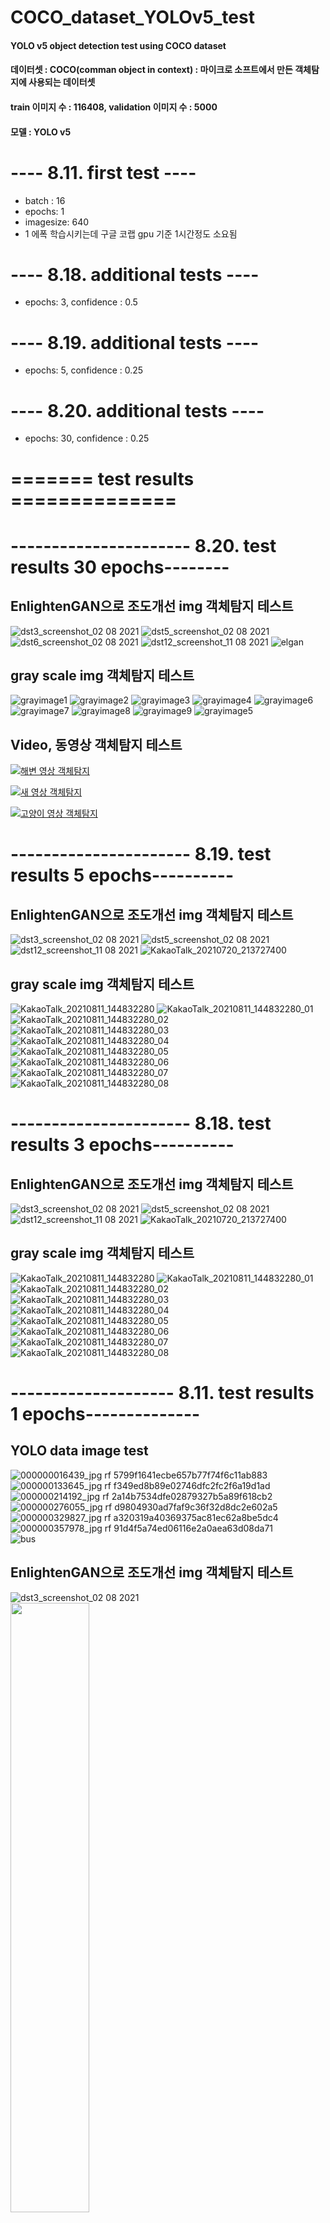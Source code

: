 # COCO_dataset_YOLOv5_test  


#### YOLO v5 object detection test using COCO dataset 
#### 데이터셋 : COCO(comman object in context) : 마이크로 소프트에서 만든 객체탐지에 사용되는 데이터셋
#### train 이미지 수 : 116408, validation 이미지 수 : 5000
#### 모델 : YOLO v5  


# ---- 8.11. first test ----
- batch : 16
- epochs: 1
- imagesize: 640  
- 1 에폭 학습시키는데 구글 코랩 gpu 기준 1시간정도 소요됨  


# ---- 8.18. additional tests  ----
- epochs: 3, confidence : 0.5


# ---- 8.19. additional tests ----
- epochs: 5, confidence : 0.25


# ---- 8.20. additional tests ----
- epochs: 30, confidence : 0.25


# ======= test results ==============


# ---------------------- 8.20. test results 30 epochs--------


## EnlightenGAN으로 조도개선 img 객체탐지 테스트
![dst3_screenshot_02 08 2021](https://user-images.githubusercontent.com/49335804/130185291-cb33a7fb-04c8-4601-a4c5-cdccfed7ccdc.png)
![dst5_screenshot_02 08 2021](https://user-images.githubusercontent.com/49335804/130185301-409619cf-afbe-4f8d-bccc-30c170f60f0e.png)
![dst6_screenshot_02 08 2021](https://user-images.githubusercontent.com/49335804/130185326-57285b29-bf88-406d-bc1c-d9bf9c9adea6.png)
![dst12_screenshot_11 08 2021](https://user-images.githubusercontent.com/49335804/130185351-d3835b5f-8aee-44dd-b636-a53cc28fd21e.png)
![elgan](https://user-images.githubusercontent.com/49335804/130185405-a8750dfb-3359-4af2-8e3b-57b92d251cf6.jpg)

  
## gray scale img 객체탐지 테스트
![grayimage1](https://user-images.githubusercontent.com/49335804/130185479-c54dcd6e-65fe-4922-a518-6819b7e72bf3.jpg)
![grayimage2](https://user-images.githubusercontent.com/49335804/130185530-33b38fef-d4d6-4b67-bec5-78dfd6db9ba5.jpg)
![grayimage3](https://user-images.githubusercontent.com/49335804/130185463-e35d70ec-9112-4f91-8fb5-0326a093637c.jpg)
![grayimage4](https://user-images.githubusercontent.com/49335804/130185470-40bd15d0-a049-4ead-9aca-f676029ace4f.jpg)
![grayimage6](https://user-images.githubusercontent.com/49335804/130185566-a7e1e3b0-995f-4a79-826d-a4c15d673d55.jpg)
![grayimage7](https://user-images.githubusercontent.com/49335804/130185578-68c728e9-241e-46b1-854e-4c977d902f01.jpg)
![grayimage8](https://user-images.githubusercontent.com/49335804/130185590-47665c3f-4b68-49ef-8d6f-0e41c1d08235.jpg)
![grayimage9](https://user-images.githubusercontent.com/49335804/130185595-5986327e-d6a7-4f4f-a75f-3a619c97866c.jpg)
![grayimage5](https://user-images.githubusercontent.com/49335804/130185598-bdc0d0d1-702c-498e-9a38-5a67910c5e6c.jpg)


## Video, 동영상 객체탐지 테스트
[![해변 영상 객체탐지](https://youtu.be/8c1HasnaJiM/0.jpg)](https://youtu.be/8c1HasnaJiM?t=0x)

[![새 영상 객체탐지](https://youtu.be/bg1oSqC3mUE/0.jpg)](https://youtu.be/bg1oSqC3mUE?t=0s)

  
[![고양이 영상 객체탐지](https://youtu.be/S7pmJrnsRJ0/0.jpg)](https://youtu.be/S7pmJrnsRJ0?t=0s)
            

# ---------------------- 8.19. test results 5 epochs----------


## EnlightenGAN으로 조도개선 img 객체탐지 테스트
![dst3_screenshot_02 08 2021](https://user-images.githubusercontent.com/49335804/130029321-b1886d8f-578a-4a88-af6f-b12c659b6268.png)
![dst5_screenshot_02 08 2021](https://user-images.githubusercontent.com/49335804/130029459-12448ebf-49f0-45f2-8f53-9528ce8ccd01.png)
![dst12_screenshot_11 08 2021](https://user-images.githubusercontent.com/49335804/130029606-8229ef27-b38e-4692-acc4-9efdc1d70575.png)
![KakaoTalk_20210720_213727400](https://user-images.githubusercontent.com/49335804/130029645-08907d61-bc62-4408-9ae8-f016e755b7c0.jpg)


## gray scale img 객체탐지 테스트

![KakaoTalk_20210811_144832280](https://user-images.githubusercontent.com/49335804/130029677-165cb9ab-b4d1-4f55-b81a-09eea1e3606f.jpg)
![KakaoTalk_20210811_144832280_01](https://user-images.githubusercontent.com/49335804/130029711-9f4df3ec-c346-43da-a26a-9ab8158f4d72.jpg)
![KakaoTalk_20210811_144832280_02](https://user-images.githubusercontent.com/49335804/130029796-4d955cd9-53e8-462f-ac9f-0e79f99182d5.jpg)
![KakaoTalk_20210811_144832280_03](https://user-images.githubusercontent.com/49335804/130029843-66b657d4-fa8e-4551-afb2-7b11394dd4f0.jpg)
![KakaoTalk_20210811_144832280_04](https://user-images.githubusercontent.com/49335804/130029879-2407e35c-8950-4b50-bf20-c8485a158f3b.jpg)
![KakaoTalk_20210811_144832280_05](https://user-images.githubusercontent.com/49335804/130029906-1a8c98d0-7c33-408c-bfdb-38810d29b0bb.jpg)
![KakaoTalk_20210811_144832280_06](https://user-images.githubusercontent.com/49335804/130029972-22f7cd7b-df84-499e-9bdf-ab620bfe44fe.jpg)
![KakaoTalk_20210811_144832280_07](https://user-images.githubusercontent.com/49335804/130030014-2078a000-0ee2-4703-84c8-c06d61fe34a0.jpg)
![KakaoTalk_20210811_144832280_08](https://user-images.githubusercontent.com/49335804/130030024-8cbf711f-0622-4d37-ac7b-05b4cd6597ab.jpg)








  
# ---------------------- 8.18. test results 3 epochs----------


## EnlightenGAN으로 조도개선 img 객체탐지 테스트
![dst3_screenshot_02 08 2021](https://user-images.githubusercontent.com/49335804/129852066-fada550f-ffc6-4d47-8a48-decf9a5ac821.png)
![dst5_screenshot_02 08 2021](https://user-images.githubusercontent.com/49335804/129852126-9b6736df-d4a2-4f82-9117-4b39967fb3d6.png)
![dst12_screenshot_11 08 2021](https://user-images.githubusercontent.com/49335804/129852175-906b3067-0fd9-49b4-99e2-331440ebdb89.png)
![KakaoTalk_20210720_213727400](https://user-images.githubusercontent.com/49335804/129852218-0c559b86-7c1e-45ad-aa27-157776c97cb0.jpg)
  
  
  
## gray scale img 객체탐지 테스트
![KakaoTalk_20210811_144832280](https://user-images.githubusercontent.com/49335804/129852313-22e5cce8-a16a-4527-b4eb-38656890e4ca.jpg)
![KakaoTalk_20210811_144832280_01](https://user-images.githubusercontent.com/49335804/129853010-30c0345d-bffd-4e53-b0bd-359e60a15e3c.jpg)
![KakaoTalk_20210811_144832280_02](https://user-images.githubusercontent.com/49335804/129853041-d6eba926-dadd-48a0-90ed-e09019d191a8.jpg)
![KakaoTalk_20210811_144832280_03](https://user-images.githubusercontent.com/49335804/129853071-5f4f3ac3-fb1e-4b73-a4de-5e1955a3d872.jpg)
![KakaoTalk_20210811_144832280_04](https://user-images.githubusercontent.com/49335804/129853097-907c2208-ea63-4ac6-952d-4389d6c0afad.jpg)
![KakaoTalk_20210811_144832280_05](https://user-images.githubusercontent.com/49335804/129853125-c8a2d0af-682a-4475-abc5-26f656ab83f8.jpg)
![KakaoTalk_20210811_144832280_06](https://user-images.githubusercontent.com/49335804/129853145-756a9666-d595-4597-a811-5f89dfc82531.jpg)
![KakaoTalk_20210811_144832280_07](https://user-images.githubusercontent.com/49335804/129853172-313d39bc-26ff-485b-91c0-0b9983d68e62.jpg)
![KakaoTalk_20210811_144832280_08](https://user-images.githubusercontent.com/49335804/129853203-bb4788fd-3e91-4441-95a7-1bac162fe4d5.jpg)


  
# -------------------- 8.11. test results 1 epochs--------------

## YOLO data image test
![000000016439_jpg rf 5799f1641ecbe657b77f74f6c11ab883](https://user-images.githubusercontent.com/49335804/128991564-1aeea6b1-5191-473f-93d2-58ed62208c38.jpg)    
![000000133645_jpg rf f349ed8b89e02746dfc2fc2f6a19d1ad](https://user-images.githubusercontent.com/49335804/128991667-230d46a2-a6fe-4122-8bcc-342dc72365c3.jpg)    
![000000214192_jpg rf 2a14b7534dfe02879327b5a89f618cb2](https://user-images.githubusercontent.com/49335804/128991699-1985ccee-da7f-4733-ac17-3ccb687c5479.jpg)    
![000000276055_jpg rf d9804930ad7faf9c36f32d8dc2e602a5](https://user-images.githubusercontent.com/49335804/128991745-9b0ac344-df5a-45a2-b829-6e29122c1f88.jpg)    
![000000329827_jpg rf a320319a40369375ac81ec62a8be5dc4](https://user-images.githubusercontent.com/49335804/128991773-b8ff72e0-7d1a-4853-9746-c59c57727311.jpg)    
![000000357978_jpg rf 91d4f5a74ed06116e2a0aea63d08da71](https://user-images.githubusercontent.com/49335804/128991810-d7d16089-cd63-469e-b3dd-ca46c6ab02fd.jpg)    
![bus](https://user-images.githubusercontent.com/49335804/128991840-adc63cf3-b101-4324-8ad0-7c80048541f6.jpg)    


## EnlightenGAN으로 조도개선 img 객체탐지 테스트
![dst3_screenshot_02 08 2021](https://user-images.githubusercontent.com/49335804/128991997-1a741eb8-d469-469c-87eb-3c93e9d1bb21.png)        
<img src="https://user-images.githubusercontent.com/49335804/128992069-61a13535-7f22-4bb3-8f66-887036a38487.jpg" width="50%" height="50%"/>      




## gray scale img 객체탐지 테스트
![KakaoTalk_20210811_144832280](https://user-images.githubusercontent.com/49335804/128992374-6723279f-36ae-4346-aafa-2fd236146423.jpg)    
![KakaoTalk_20210811_144832280_01](https://user-images.githubusercontent.com/49335804/128992435-8431eac9-0c92-459f-a65c-690708d0b834.jpg)    
![KakaoTalk_20210811_144832280_02](https://user-images.githubusercontent.com/49335804/128992476-99fe50ce-050e-4f3c-a6d6-2e023a7d8205.jpg)    
![KakaoTalk_20210811_144832280_03](https://user-images.githubusercontent.com/49335804/128992567-41a2b95f-3474-49e4-a706-a12e3109925d.jpg)    
![KakaoTalk_20210811_144832280_05](https://user-images.githubusercontent.com/49335804/128992633-6f736888-2fad-4ac6-b033-92c4b7bca384.jpg)    
![KakaoTalk_20210811_144832280_06](https://user-images.githubusercontent.com/49335804/128992719-dc37143d-6faa-4c24-9293-a14179d79970.jpg)    
![KakaoTalk_20210811_144832280_08](https://user-images.githubusercontent.com/49335804/128992760-4c53812e-efeb-46ca-a23d-4548b8adce7c.jpg)

  
  



# 모델 학습 결과(1 epochs)


### P_curve
<img src="https://user-images.githubusercontent.com/49335804/128989766-0151ebe4-5f4d-4d46-b3e4-9d44ea70d21f.png" width="50%" height="50%"/>  

### R_curve
<img src="https://user-images.githubusercontent.com/49335804/128990079-39c9e3bd-125b-474e-9a0e-b8f0c6590bc1.png" width="50%" height="50%"/>  

### PR_curve
<img src="https://user-images.githubusercontent.com/49335804/128990541-8cc3324a-8127-46db-a3f7-e5df9721529c.png" width="50%" height="50%"/>  

### F1_score
<img src="https://user-images.githubusercontent.com/49335804/128990635-b8a2ac17-c4a9-450c-99a7-52d05195bd29.png" width="50%" height="50%"/>  

### confusion_matrix
<img src="https://user-images.githubusercontent.com/49335804/128990713-c9c99361-5398-4b3b-96f1-83321b4ca09d.png" width="50%" height="50%"/>  

### train_batch_0
![train_batch0](https://user-images.githubusercontent.com/49335804/128990864-c130d71c-2468-47db-a764-f5c7005a5ab4.jpg)


### train_batch_1
![train_batch1](https://user-images.githubusercontent.com/49335804/128990922-6808a4d8-0c8c-42cd-9b6c-add67cd37e80.jpg)


### train_batch_2
![train_batch2](https://user-images.githubusercontent.com/49335804/128990980-f57fefad-572d-45e0-b8b2-6d8d3b09fba8.jpg)


### validation_batch_labels_0
![val_batch0_labels](https://user-images.githubusercontent.com/49335804/128991021-2c226d1f-2375-4318-8db0-406d55a1681e.jpg)


### validation_batch_predict_0
![val_batch0_pred](https://user-images.githubusercontent.com/49335804/128991065-fca5f721-b733-41ac-8edd-452461b9920d.jpg)


### validation_batch_labels_1
![val_batch1_labels](https://user-images.githubusercontent.com/49335804/128991222-6047b560-6302-47a4-8cf3-2264e7e1b313.jpg)


### validation_batch_predict_1
![val_batch1_pred](https://user-images.githubusercontent.com/49335804/128991164-69503342-8045-4ab9-98b4-9b18e796035c.jpg)


### validation_batch_labels_2
![val_batch2_labels](https://user-images.githubusercontent.com/49335804/128991257-4f0e0ec0-d4d4-43ac-8a84-9fde44c4e869.jpg)


### validation_batch_predict_2
![val_batch2_pred](https://user-images.githubusercontent.com/49335804/128991332-151ddc5c-5463-4101-9c66-c049dc53da48.jpg)


  